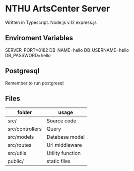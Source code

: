 # NTHU ArtsCenter Server

Written in Typescript.
Node.js v.12
express.js 

## Enviroment Variables

SERVER_PORT=8182
DB_NAME=hello
DB_USERNAME=hello
DB_PASSWORD=hello

## Postgresql

Remember to run postgresql

## Files

folder          | usage             |
--------------- | ----------------- |
src/            | Source code       |
src/controllers | Query             |
src/models      | Database model    |
src/routes      | Url middleware    |
src/utils       | Utility function  |
public/         | static files      |


